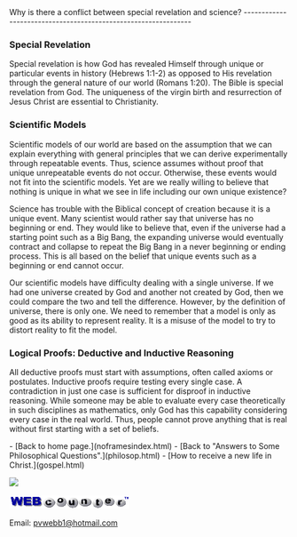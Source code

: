  <head> <title>(PVW) Special Revelation and Science</title> <meta content="IE=9" http-equiv="X-UA-Compatible"></meta> <link href="css/page_style.css" rel="stylesheet" type="text/css"></link> </head><body><div class="page_style"> Why is there a conflict between special revelation and science?
---------------------------------------------------------------

### Special Revelation

Special revelation is how God has revealed Himself through unique or particular events in history (Hebrews 1:1-2) as opposed to His revelation through the general nature of our world (Romans 1:20). The Bible is special revelation from God. The uniqueness of the virgin birth and resurrection of Jesus Christ are essential to Christianity.

### Scientific Models

Scientific models of our world are based on the assumption that we can explain everything with general principles that we can derive experimentally through repeatable events. Thus, science assumes without proof that unique unrepeatable events do not occur. Otherwise, these events would not fit into the scientific models. Yet are we really willing to believe that nothing is unique in what we see in life including our own unique existence?

Science has trouble with the Biblical concept of creation because it is a unique event. Many scientist would rather say that universe has no beginning or end. They would like to believe that, even if the universe had a starting point such as a Big Bang, the expanding universe would eventually contract and collapse to repeat the Big Bang in a never beginning or ending process. This is all based on the belief that unique events such as a beginning or end cannot occur.

Our scientific models have difficulty dealing with a single universe. If we had one universe created by God and another not created by God, then we could compare the two and tell the difference. However, by the definition of universe, there is only one. We need to remember that a model is only as good as its ability to represent reality. It is a misuse of the model to try to distort reality to fit the model.

### Logical Proofs: Deductive and Inductive Reasoning

All deductive proofs must start with assumptions, often called axioms or postulates. Inductive proofs require testing every single case. A contradiction in just one case is sufficient for disproof in inductive reasoning. While someone may be able to evaluate every case theoretically in such disciplines as mathematics, only God has this capability considering every case in the real world. Thus, people cannot prove anything that is real without first starting with a set of beliefs.

  </div>- [Back to home page.](noframesindex.html)
- [Back to "Answers to Some Philosophical Questions".](philosop.html)
- [How to receive a new life in Christ.](gospel.html)
 
![](http://counter.digits.com/wc/-d/4/pvwebb)

[![digits](images/wc-03.gif)](http://www.digits.com/)

Email: [pvwebb1@hotmail.com](mailto:pvwebb1@hotmail.com)

 